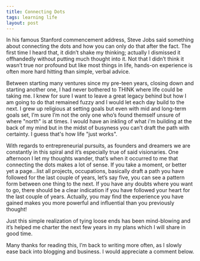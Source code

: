 ```yaml
---
title: Connecting Dots
tags: learning life
layout: post
---
```

In his famous Stanford commencement address, Steve Jobs said something about connecting the dots and how you can only do that after the fact. The first time I heard that, it didn’t shake my thinking; actually I dismissed it offhandedly without putting much thought into it. Not that I didn’t think it wasn’t true nor profound but like most things in life, hands-on experience is often more hard hitting than simple, verbal advice.
<!--more-->
Between starting many ventures since my pre-teen years, closing down and starting another one, I had never bothered to THINK where life could be taking me. I knew for sure I want to leave a great legacy behind but how I am going to do that remained fuzzy and I would let each day build to the next. I grew up religious at setting goals but even with mid and long-term goals set, I’m sure I’m not the only one who’s found themself unsure of where "north" is at times. I would have an inkling of what i'm building at the back of my mind but in the midst of busyness you can’t draft the path with certainty. I guess that's how life "just works".

With regards to entrepreneurial pursuits, as founders and dreamers we are constantly in this spiral and it’s especially true of said visionaries. One afternoon I let my thoughts wander, that’s when it occurred to me that connecting the dots makes a lot of sense. If you take a moment, or better yet a page…list all projects, occupations, basically draft a path you have followed for the last couple of years, let’s say five, you can see a pattern form between one thing to the next. If you have any doubts where you want to go, there should be a clear indication if you have followed your heart for the last couple of years. Actually, you may find the experience you have gained makes you more powerful and influential than you previously thought!

Just this simple realization of tying loose ends has been mind-blowing and it’s helped me charter the next few years in my plans which I will share in good time.

Many thanks for reading this, I’m back to writing more often, as I slowly ease back into blogging and business. I would appreciate a comment below.